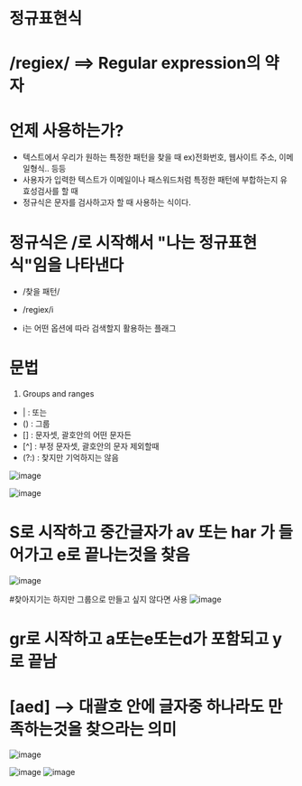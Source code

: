 # 정규표현식
# /regiex/ ==> Regular expression의 약자

# 언제 사용하는가?
 - 텍스트에서 우리가 원하는 특정한 패턴을 찾을 때 ex)전화번호, 웹사이트 주소, 이메일형식.. 등등
 - 사용자가 입력한 텍스트가 이메일이나 패스워드처럼 특정한 패턴에 부합하는지 유효성검사를 할 때
 - 정규식은 문자를 검사하고자 할 때 사용하는 식이다.

# 정규식은 /로 시작해서 "나는 정규표현식"임을 나타낸다
 - /찾을 패턴/

 - /regiex/i
 - i는 어떤 옵션에 따라 검색할지 활용하는 플래그

# 문법
 1) Groups and ranges
  - |   : 또는
  - ()  : 그룹
  - []  : 문자셋, 괄호안의 어떤 문자든
  - [^] : 부정 문자셋, 괄호안의 문자 제외할때
  - (?:) : 찾지만 기억하지는 않음

![image](https://github.com/manbock/regiex/assets/145514177/a6410391-56d8-4431-9fb7-ee9cf0c36e0d)

![image](https://github.com/manbock/regiex/assets/145514177/f372a942-2734-4d5c-9149-d6e0be4ad3fe)

# S로 시작하고 중간글자가 av 또는 har 가 들어가고 e로 끝나는것을 찾음 
![image](https://github.com/manbock/regiex/assets/145514177/fc7b6721-45d8-43d4-a11b-59003662a1f8)

#찾아지기는 하지만 그룹으로 만들고 싶지 않다면 사용 
![image](https://github.com/manbock/regiex/assets/145514177/da961d14-5c59-42be-9082-30fceec424aa)



# gr로 시작하고 a또는e또는d가 포함되고 y로 끝남
# [aed] --> 대괄호 안에 글자중 하나라도 만족하는것을 찾으라는 의미
![image](https://github.com/manbock/regiex/assets/145514177/07c7bc86-b46b-42b0-9226-6ac318477399)

![image](https://github.com/manbock/regiex/assets/145514177/0084dace-e2d1-4cbe-8322-139e4cd867f1)
![image](https://github.com/manbock/regiex/assets/145514177/026ffff1-08ab-4212-968b-23a223bb6146)


